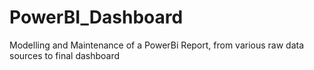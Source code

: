 # PowerBI_Dashboard
Modelling and Maintenance of a PowerBi Report, from various raw data sources to final dashboard
